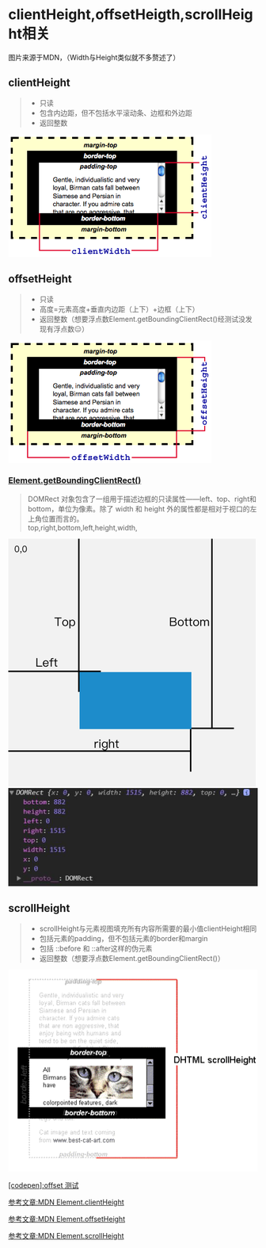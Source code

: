 # clientHeight,offsetHeigth,scrollHeight相关
图片来源于MDN，（Width与Height类似就不多赘述了） 
## clientHeight
> * 只读
> * 包含内边距，但不包括水平滚动条、边框和外边距
> * 返回整数

![](./image/clientheight.png)
## offsetHeight
> * 只读  
> * 高度=元素高度+垂直内边距（上下）+边框（上下）  
> * 返回整数（想要浮点数Element.getBoundingClientRect()经测试没发现有浮点数:expressionless:）

![](./image/offsetheight.png)
### [Element.getBoundingClientRect()](https://developer.mozilla.org/zh-CN/docs/Web/API/Element/getBoundingClientRect)
> DOMRect 对象包含了一组用于描述边框的只读属性——left、top、right和bottom，单位为像素。除了 width 和 height 外的属性都是相对于视口的左上角位置而言的。  
> top,right,bottom,left,height,width,

![](./image/getBoundingClientRect.png)  
![](./image/getBoundingClientRectObj.jpg)  

  
## scrollHeight
> * scrollHeight与元素视图填充所有内容所需要的最小值clientHeight相同
> * 包括元素的padding，但不包括元素的border和margin
> * 包括 ::before 和 ::after这样的伪元素
> * 返回整数（想要浮点数Element.getBoundingClientRect()）

![](./image/scrollheight.png)

[[codepen]:offset 测试](https://codepen.io/mrzhao1129/pen/wPjERo)

[参考文章:MDN Element.clientHeight](https://developer.mozilla.org/zh-CN/docs/Web/API/Element/clientHeight)

[参考文章:MDN Element.offsetHeight](https://developer.mozilla.org/zh-CN/docs/Web/API/Element/offsetHeight)

[参考文章:MDN Element.scrollHeight](https://developer.mozilla.org/zh-CN/docs/Web/API/Element/scrollHeight)
